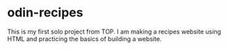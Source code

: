 # odin-recipes
This is my first solo project from TOP. I am making a recipes website using HTML and practicing the basics of building a website.